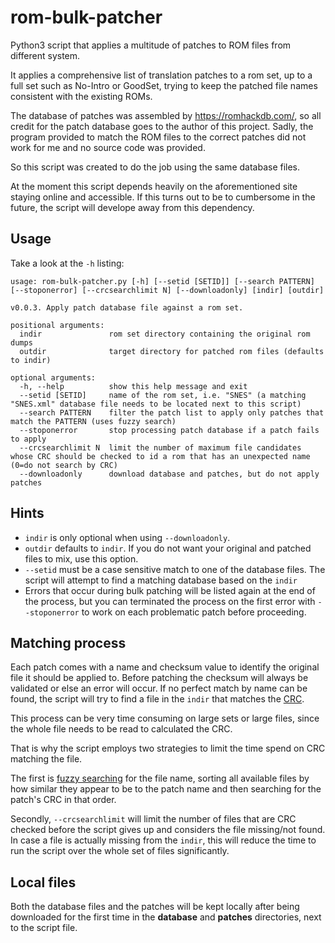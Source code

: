 # rom-bulk-patcher

Python3 script that applies a multitude of patches to ROM files from different system.

It applies a comprehensive list of translation patches to a rom set, up to a full set such as No-Intro or GoodSet, trying to keep the patched file names consistent with the existing ROMs.

The database of patches was assembled by https://romhackdb.com/, so all credit for the patch database goes to the author of this project. Sadly, the program provided to match the ROM files to the correct patches did not work for me and no source code was provided.

So this script was created to do the job using the same database files.

At the moment this script depends heavily on the aforementioned site staying online and accessible. If this turns out to be to cumbersome in the future, the script will develope away from this dependency.

## Usage

Take a look at the `-h` listing:

```
usage: rom-bulk-patcher.py [-h] [--setid [SETID]] [--search PATTERN] [--stoponerror] [--crcsearchlimit N] [--downloadonly] [indir] [outdir]

v0.0.3. Apply patch database file against a rom set.

positional arguments:
  indir               rom set directory containing the original rom dumps
  outdir              target directory for patched rom files (defaults to indir)

optional arguments:
  -h, --help          show this help message and exit
  --setid [SETID]     name of the rom set, i.e. "SNES" (a matching "SNES.xml" database file needs to be located next to this script)
  --search PATTERN    filter the patch list to apply only patches that match the PATTERN (uses fuzzy search)
  --stoponerror       stop processing patch database if a patch fails to apply
  --crcsearchlimit N  limit the number of maximum file candidates whose CRC should be checked to id a rom that has an unexpected name (0=do not search by CRC)
  --downloadonly      download database and patches, but do not apply patches
```

## Hints

- `indir` is only optional when using `--downloadonly`.
- `outdir` defaults to `indir`. If you do not want your original and patched files to mix, use this option.
- `--setid` must be a case sensitive match to one of the database files. The script will attempt to find a matching database based on the `indir` 
- Errors that occur during bulk patching will be listed again at the end of the process, but you can terminated the process on the first error with `--stoponerror` to work on each problematic patch before proceeding.

## Matching process

Each patch comes with a name and checksum value to identify the original file it should be applied to. Before patching the checksum will always be validated or else an error will occur. If no perfect match by name can be found, the script will try to find a file in the `indir` that matches the [CRC](https://en.wikipedia.org/wiki/Cyclic_redundancy_check).

This process can be very time consuming on large sets or large files, since the whole file needs to be read to calculated the CRC.

That is why the script employs two strategies to limit the time spend on CRC matching the file.

The first is [fuzzy searching](https://en.wikipedia.org/wiki/Approximate_string_matching) for the file name, sorting all available files by how similar they appear to be to the patch name and then searching for the patch's CRC in that order.

Secondly, `--crcsearchlimit` will limit the number of files that are CRC checked before the script gives up and considers the file missing/not found. In case a file is actually missing from the `indir`, this will reduce the time to run the script over the whole set of files significantly.

## Local files

Both the database files and the patches will be kept locally after being downloaded for the first time in the **database** and **patches** directories, next to the script file.


